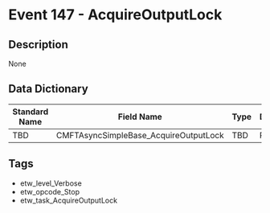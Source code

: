 # Event 147 - AcquireOutputLock

## Description
None

## Data Dictionary
|Standard Name|Field Name|Type|Description|Sample Value|
|---|---|---|---|---|
|TBD|CMFTAsyncSimpleBase_AcquireOutputLock|TBD|Pointer|None|None|

## Tags
* etw_level_Verbose
* etw_opcode_Stop
* etw_task_AcquireOutputLock